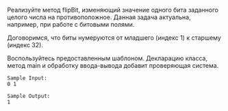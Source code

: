 Реализуйте метод flipBit, изменяющий значение одного бита 
заданного целого числа на противоположное. Данная задача 
актуальна, например, при работе с битовыми полями.

Договоримся, что биты нумеруются от младшего (индекс 1) 
к старшему (индекс 32).

Воспользуйтесь предоставленным шаблоном. Декларацию класса, 
метод main и обработку ввода-вывода добавит проверяющая 
система.
```
Sample Input:
0 1

Sample Output:
1
```